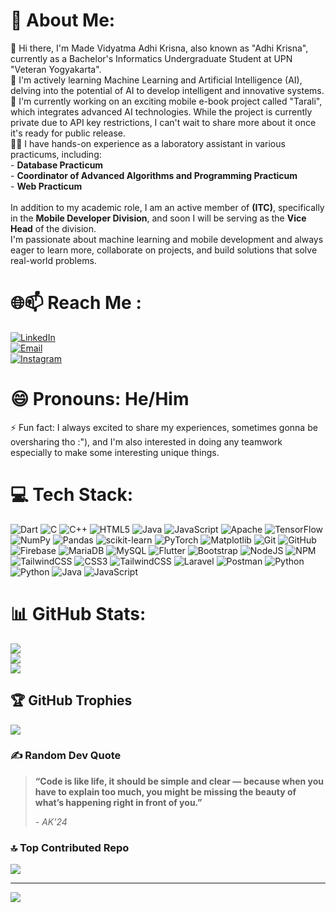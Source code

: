 # 💫 About Me:
👋  Hi there, I'm Made Vidyatma Adhi Krisna, also known as "Adhi Krisna", currently as a Bachelor's Informatics Undergraduate Student at UPN "Veteran Yogyakarta".<br>🌱 I'm actively learning Machine Learning and Artificial Intelligence (AI), delving into the potential of AI to develop intelligent and innovative systems.<br>🔭 I'm currently working on an exciting mobile e-book project called "Tarali", which integrates advanced AI technologies. While the project is currently private due to API key restrictions, I can't wait to share more about it once it's ready for public release.<br>🧑‍🎓 I have hands-on experience as a laboratory assistant in various practicums, including:<br>- **Database Practicum**<br>- **Coordinator of Advanced Algorithms and Programming Practicum**<br>- **Web Practicum**<br><br>In addition to my academic role, I am an active member of **(ITC)**, specifically in the **Mobile Developer Division**, and soon I will be serving as the **Vice Head** of the division.<br>I'm passionate about machine learning and mobile development and always eager to learn more, collaborate on projects, and build solutions that solve real-world problems.  
# 🌐📫 Reach Me : 
[![LinkedIn](https://img.shields.io/badge/LinkedIn-0A66C2?style=for-the-badge&logo=linkedin&logoColor=white)](https://www.linkedin.com/in/adhi-krisna-8b5b07246/)<br>[![Email](https://img.shields.io/badge/Email-krisnahmbtn@gmail.com-D14836?style=for-the-badge&logo=gmail&logoColor=white)](mailto:krisnahmbtn@gmail.com)<br>[![Instagram](https://img.shields.io/badge/Instagram-E4405F?style=for-the-badge&logo=instagram&logoColor=white)](https://www.instagram.com/krisnavidyatma/)
# 😄 Pronouns: He/Him
⚡ Fun fact: I always excited to share my experiences, sometimes gonna be oversharing tho :"), and I'm also interested in doing any teamwork especially to make some interesting unique things.
# 💻 Tech Stack:
![Dart](https://img.shields.io/badge/dart-%230175C2.svg?style=for-the-badge&logo=dart&logoColor=white) ![C](https://img.shields.io/badge/c-%2300599C.svg?style=for-the-badge&logo=c&logoColor=white) ![C++](https://img.shields.io/badge/c++-%2300599C.svg?style=for-the-badge&logo=c%2B%2B&logoColor=white) ![HTML5](https://img.shields.io/badge/html5-%23E34F26.svg?style=for-the-badge&logo=html5&logoColor=white) ![Java](https://img.shields.io/badge/java-%23ED8B00.svg?style=for-the-badge&logo=openjdk&logoColor=white) ![JavaScript](https://img.shields.io/badge/javascript-%23323330.svg?style=for-the-badge&logo=javascript&logoColor=%23F7DF1E) ![Apache](https://img.shields.io/badge/apache-%23D42029.svg?style=for-the-badge&logo=apache&logoColor=white) ![TensorFlow](https://img.shields.io/badge/TensorFlow-%23FF6F00.svg?style=for-the-badge&logo=TensorFlow&logoColor=white) ![NumPy](https://img.shields.io/badge/numpy-%23013243.svg?style=for-the-badge&logo=numpy&logoColor=white) ![Pandas](https://img.shields.io/badge/pandas-%23150458.svg?style=for-the-badge&logo=pandas&logoColor=white) ![scikit-learn](https://img.shields.io/badge/scikit--learn-%23F7931E.svg?style=for-the-badge&logo=scikit-learn&logoColor=white) ![PyTorch](https://img.shields.io/badge/PyTorch-%23EE4C2C.svg?style=for-the-badge&logo=PyTorch&logoColor=white) ![Matplotlib](https://img.shields.io/badge/Matplotlib-%23ffffff.svg?style=for-the-badge&logo=Matplotlib&logoColor=black) ![Git](https://img.shields.io/badge/git-%23F05033.svg?style=for-the-badge&logo=git&logoColor=white) ![GitHub](https://img.shields.io/badge/github-%23121011.svg?style=for-the-badge&logo=github&logoColor=white) ![Firebase](https://img.shields.io/badge/firebase-a08021?style=for-the-badge&logo=firebase&logoColor=ffcd34) ![MariaDB](https://img.shields.io/badge/MariaDB-003545?style=for-the-badge&logo=mariadb&logoColor=white) ![MySQL](https://img.shields.io/badge/mysql-4479A1.svg?style=for-the-badge&logo=mysql&logoColor=white) ![Flutter](https://img.shields.io/badge/Flutter-%2302569B.svg?style=for-the-badge&logo=Flutter&logoColor=white) ![Bootstrap](https://img.shields.io/badge/bootstrap-%238511FA.svg?style=for-the-badge&logo=bootstrap&logoColor=white) ![NodeJS](https://img.shields.io/badge/node.js-6DA55F?style=for-the-badge&logo=node.js&logoColor=white) ![NPM](https://img.shields.io/badge/NPM-%23CB3837.svg?style=for-the-badge&logo=npm&logoColor=white) ![TailwindCSS](https://img.shields.io/badge/tailwindcss-%2338B2AC.svg?style=for-the-badge&logo=tailwind-css&logoColor=white) ![CSS3](https://img.shields.io/badge/css3-%231572B6.svg?style=for-the-badge&logo=css3&logoColor=white) ![TailwindCSS](https://img.shields.io/badge/tailwindcss-%2338B2AC.svg?style=for-the-badge&logo=tailwind-css&logoColor=white) ![Laravel](https://img.shields.io/badge/laravel-%23FF2D20.svg?style=for-the-badge&logo=laravel&logoColor=white) ![Postman](https://img.shields.io/badge/Postman-FF6C37?style=for-the-badge&logo=postman&logoColor=white) ![Python](https://img.shields.io/badge/python-3670A0?style=for-the-badge&logo=python&logoColor=ffdd54) ![Python](https://img.shields.io/badge/python-3670A0?style=for-the-badge&logo=python&logoColor=ffdd54) ![Java](https://img.shields.io/badge/java-%23ED8B00.svg?style=for-the-badge&logo=openjdk&logoColor=white) ![JavaScript](https://img.shields.io/badge/javascript-%23323330.svg?style=for-the-badge&logo=javascript&logoColor=%23F7DF1E)

# 📊 GitHub Stats:
![](https://github-readme-stats.vercel.app/api?username=AdhiKrisna&theme=dark&hide_border=false&include_all_commits=true&count_private=true)<br/>
![](https://github-readme-streak-stats.herokuapp.com/?user=AdhiKrisna&theme=dark&hide_border=false)<br/>
![](https://github-readme-stats.vercel.app/api/top-langs/?username=AdhiKrisna&theme=dark&hide_border=false&include_all_commits=true&count_private=true&layout=compact)

## 🏆 GitHub Trophies
![](https://github-profile-trophy.vercel.app/?username=AdhiKrisna&theme=radical&no-frame=false&no-bg=false&margin-w=4)

### ✍️ Random Dev Quote
> **“Code is like life, it should be simple and clear — because when you have to explain too much, you might be missing the beauty of what’s happening right in front of you.”**
>
> *- AK'24*


### 🔝 Top Contributed Repo
![](https://github-contributor-stats.vercel.app/api?username=AdhiKrisna&limit=5&theme=dark&combine_all_yearly_contributions=true)

---
[![](https://visitcount.itsvg.in/api?id=AdhiKrisna&icon=0&color=0)](https://visitcount.itsvg.in)

<!-- Proudly created with GPRM ( https://gprm.itsvg.in ) -->
